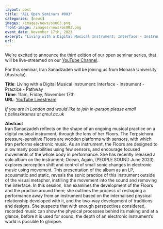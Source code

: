 ```yaml
---
layout: post
title: "AIL Open Seminars #003"
categories: [news]
images: /images/news/os003.png
front-image: /images/news/os003.png
event_date: November 17th, 2023
excerpt: "Living with a Digital Musical Instrument: Interface - Instrument - Practice - Pathway by Iran Sanadzadeh"
url:
---
```


We're excited to announce the third edition of our open seminar series, that will be live-streamed
on our [YouTube Channel](https://youtube.com/live/koLgx59ukAE).

For this seminar, Iran Sanadzadeh will be joining us from Monash University (Australia).

**Title**: Living with a Digital Musical Instrument: Interface - Instrument - Practice - Pathway\
**Time**: 11am, Friday, November 17th\
**URL**: [YouTube Livestream](https://youtube.com/live/koLgx59ukAE)

_If you are in London and would like to join in-person please email t.pelinskiramos at qmul.ac.uk_

**Abstract**\
Iran Sanadzadeh reflects on the shape of an ongoing musical practice on a digital musical instrument, through the lens of her Floors. The Terpsichora pressure-sensitive Floors are wooden platforms with sensors, with which Iran performs electronic music. As an instrument, the Floors are designed to allow many possibilities using few sensors, and encourage focused movements of the whole body in performance. She has recently released a solo album on the instrument; Ocean, Again, (PEOPLE SOUND June 2023) explores perception shift and control of small sonic changes in electronic music using movement. This presentation of the album as an LP, acousmatic and static, reveals the sonic practice of this instrument outside of the visual metaphor, instilling the movement into the sound and removing the interface. In this session, Iran examines the development of the Floors and the practice around them; she outlines the process of reshaping a performance away from an instrument based on the internalised physical relationship developed with it, and the two-way development of traditions and designs. She suspects that with enough perspectives considered, recorded music can show the physical processes behind its making and at a glance, before it is used for sound, the depth of an electronic instrument’s world is possible to glimpse.